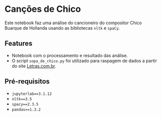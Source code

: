 # Canções de Chico
Este notebook faz uma análise do cancioneiro do compositor Chico Buarque de Hollanda usando as bibliotecas `nltk` e `spaCy`.

## Features
- Notebook com o processamento e resultado das análise.
- O script `sopa_de_chico.py` foi utilizado para raspagem de dados a partir do site [Letras.com.br](https://www.letras.com.br/chico-buarque).

## Pré-requisitos
- `jupyterlab==3.1.12` 
- `nltk==3.5` 
- `spacy==2.3.5`
- `pandas==1.3.2`